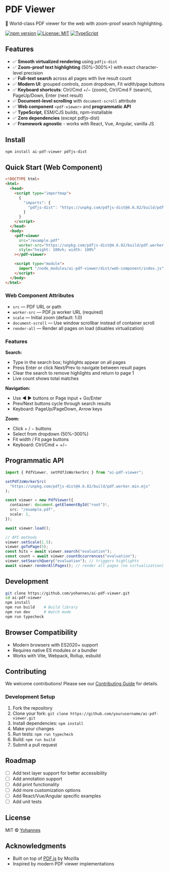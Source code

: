 # PDF Viewer

🌟 World-class PDF viewer for the web with zoom-proof search highlighting.

[![npm version](https://badge.fury.io/js/ai-pdf-viewer.svg)](https://badge.fury.io/js/ai-pdf-viewer)
[![License: MIT](https://img.shields.io/badge/License-MIT-yellow.svg)](https://opensource.org/licenses/MIT)
[![TypeScript](https://img.shields.io/badge/%3C%2F%3E-TypeScript-%230074c1.svg)](http://www.typescriptlang.org/)

## Features

- ✅ **Smooth virtualized rendering** using `pdfjs-dist`
- ✅ **Zoom-proof text highlighting** (50%–300%+) with exact character-level precision
- ✅ **Full-text search** across all pages with live result count
- ✅ **Modern UI**: grouped controls, zoom dropdown, Fit width/page buttons
- ✅ **Keyboard shortcuts**: Ctrl/Cmd +/− (zoom), Ctrl/Cmd F (search), PageUp/Down, Enter (next result)
- ✅ **Document-level scrolling** with `document-scroll` attribute
- ✅ **Web component** `<pdf-viewer>` and **programmatic API**
- ✅ **TypeScript**, ESM/CJS builds, npm-installable
- ✅ **Zero dependencies** (except pdfjs-dist)
- ✅ **Framework agnostic** - works with React, Vue, Angular, vanilla JS

## Install

```bash
npm install ai-pdf-viewer pdfjs-dist
```

## Quick Start (Web Component)

```html
<!DOCTYPE html>
<html>
  <head>
    <script type="importmap">
      {
        "imports": {
          "pdfjs-dist": "https://unpkg.com/pdfjs-dist@4.6.82/build/pdf.mjs"
        }
      }
    </script>
  </head>
  <body>
    <pdf-viewer
      src="/example.pdf"
      worker-src="https://unpkg.com/pdfjs-dist@4.6.82/build/pdf.worker.min.mjs"
      style="height: 100vh; width: 100%"
    ></pdf-viewer>

    <script type="module">
      import "/node_modules/ai-pdf-viewer/dist/web-component/index.js";
    </script>
  </body>
</html>
```

### Web Component Attributes

- `src` — PDF URL or path
- `worker-src` — PDF.js worker URL (required)
- `scale` — Initial zoom (default: 1.0)
- `document-scroll` — Use window scrollbar instead of container scroll
- `render-all` — Render all pages on load (disables virtualization)

### Features

**Search:**

- Type in the search box; highlights appear on all pages
- Press Enter or click Next/Prev to navigate between result pages
- Clear the search to remove highlights and return to page 1
- Live count shows total matches

**Navigation:**

- Use ◀ ▶ buttons or Page input + Go/Enter
- Prev/Next buttons cycle through search results
- Keyboard: PageUp/PageDown, Arrow keys

**Zoom:**

- Click + / − buttons
- Select from dropdown (50%–300%)
- Fit width / Fit page buttons
- Keyboard: Ctrl/Cmd + +/−

## Programmatic API

```ts
import { PdfViewer, setPdfJsWorkerSrc } from "ai-pdf-viewer";

setPdfJsWorkerSrc(
  "https://unpkg.com/pdfjs-dist@4.6.82/build/pdf.worker.min.mjs"
);

const viewer = new PdfViewer({
  container: document.getElementById("root")!,
  src: "/example.pdf",
  scale: 1,
});

await viewer.load();

// API methods
viewer.setScale(1.5);
viewer.goToPage(5);
const hits = await viewer.search("evaluation");
const count = await viewer.countOccurrences("evaluation");
viewer.setSearchQuery("evaluation"); // triggers highlights
await viewer.renderAllPages(); // render all pages (no virtualization)
```

## Development

```bash
git clone https://github.com/yohannes/ai-pdf-viewer.git
cd ai-pdf-viewer
npm install
npm run build    # Build library
npm run dev      # Watch mode
npm run typecheck
```

## Browser Compatibility

- Modern browsers with ES2020+ support
- Requires native ES modules or a bundler
- Works with Vite, Webpack, Rollup, esbuild

## Contributing

We welcome contributions! Please see our [Contributing Guide](CONTRIBUTING.md) for details.

### Development Setup

1. Fork the repository
2. Clone your fork: `git clone https://github.com/yourusername/ai-pdf-viewer.git`
3. Install dependencies: `npm install`
4. Make your changes
5. Run tests: `npm run typecheck`
6. Build: `npm run build`
7. Submit a pull request

## Roadmap

- [ ] Add text layer support for better accessibility
- [ ] Add annotation support
- [ ] Add print functionality
- [ ] Add more customization options
- [ ] Add React/Vue/Angular specific examples
- [ ] Add unit tests

## License

MIT © [Yohannes](https://github.com/yohannes)

## Acknowledgments

- Built on top of [PDF.js](https://mozilla.github.io/pdf.js/) by Mozilla
- Inspired by modern PDF viewer implementations
